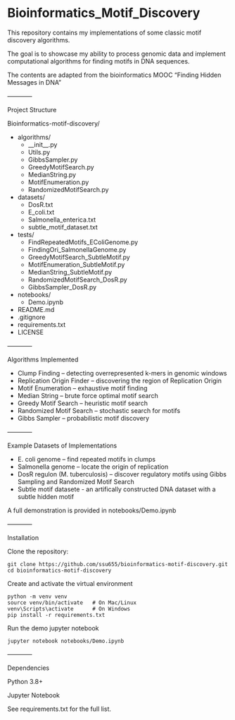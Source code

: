 # Bioinformatics_Motif_Discovery
This repository contains my implementations of some classic motif discovery algorithms. 

The goal is to showcase my ability to process genomic data and implement computational algorithms for finding motifs in DNA sequences.

The contents are adapted from the bioinformatics MOOC “Finding Hidden Messages in DNA” 

————

Project Structure

Bioinformatics-motif-discovery/
- algorithms/ 
	- \_\_init\_\_.py  
	- Utils.py 
	- GibbsSampler.py 
	- GreedyMotifSearch.py 
 	- MedianString.py 
	- MotifEnumeration.py 
	- RandomizedMotifSearch.py 
- datasets/
	- DosR.txt
	- E_coli.txt
	- Salmonella_enterica.txt
	- subtle_motif_dataset.txt
- tests/
	- FindRepeatedMotifs_EColiGenome.py
	- FindingOri_SalmonellaGenome.py
	- GreedyMotifSearch_SubtleMotif.py
	- MotifEnumeration_SubtleMotif.py
	- MedianString_SubtleMotif.py
	- RandomizedMotifSearch_DosR.py
	- GibbsSampler_DosR.py
- notebooks/
	- Demo.ipynb
- README.md
- .gitignore
- requirements.txt
- LICENSE

————

Algorithms Implemented

- Clump Finding  		– detecting overrepresented k-mers in genomic windows  
- Replication Origin Finder  – discovering the region of Replication Origin  
- Motif Enumeration 		– exhaustive motif finding 
- Median String 		– brute force optimal motif search  
- Greedy Motif Search 	– heuristic motif search  
- Randomized Motif Search – stochastic search for motifs  
- Gibbs Sampler 		– probabilistic motif discovery  

————

Example Datasets of Implementations 

- E. coli genome – find repeated motifs in clumps  
- Salmonella genome – locate the origin of replication  
- DosR regulon (M. tuberculosis)  – discover regulatory motifs using Gibbs Sampling and Randomized Motif Search  
- Subtle motif datasete - an artifically constructed DNA dataset with a subtle hidden motif

A full demonstration is provided in notebooks/Demo.ipynb

————

Installation

Clone the repository:
```
git clone https://github.com/ssu655/bioinformatics-motif-discovery.git
cd bioinformatics-motif-discovery
```

Create and activate the virtual environment
```
python -m venv venv
source venv/bin/activate   # On Mac/Linux
venv\Scripts\activate      # On Windows
pip install -r requirements.txt
```

Run the demo jupyter notebook
```
jupyter notebook notebooks/Demo.ipynb
```

————

Dependencies

Python 3.8+

Jupyter Notebook

See requirements.txt for the full list.
